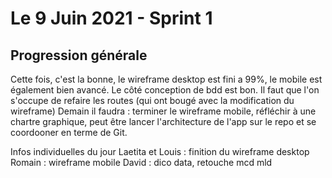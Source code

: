 # Le 9 Juin 2021 - Sprint 1

## Progression générale 

Cette fois, c'est la bonne, le wireframe desktop est fini a 99%, le mobile est également bien avancé. Le côté conception de bdd est bon. 
Il faut que l'on s'occupe de refaire les routes (qui ont bougé avec la modification du wireframe) 
Demain il faudra : terminer le wireframe mobile, réfléchir à une chartre graphique, peut être lancer l'architecture de l'app sur le repo et se coordooner en terme de Git. 

Infos individuelles du jour 
Laetita et Louis : finition du wireframe desktop
Romain : wireframe mobile
David : dico data, retouche mcd mld 
